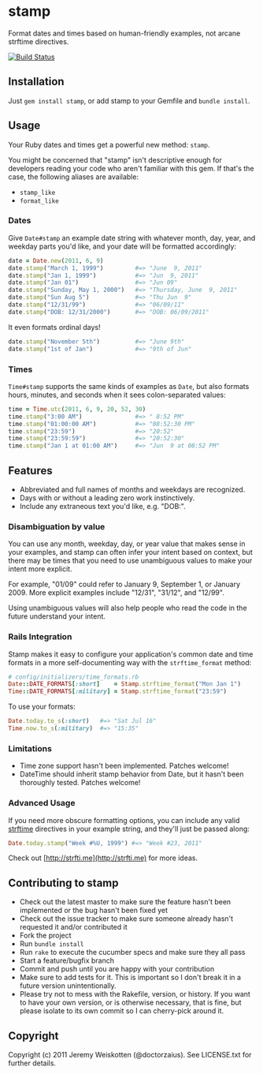 # stamp

Format dates and times based on human-friendly examples, not arcane
strftime directives.

[![Build Status](http://travis-ci.org/jeremyw/stamp.png)](http://travis-ci.org/jeremyw/stamp)

## Installation

Just `gem install stamp`, or add stamp to your Gemfile and `bundle install`.

## Usage

Your Ruby dates and times get a powerful new method: `stamp`.

You might be concerned that "stamp" isn't descriptive enough for developers
reading your code who aren't familiar with this gem. If that's the case, the
following aliases are available:

* `stamp_like`
* `format_like`

### Dates

Give `Date#stamp` an example date string with whatever month, day, year,
and weekday parts you'd like, and your date will be formatted accordingly:

```ruby
date = Date.new(2011, 6, 9)
date.stamp("March 1, 1999")         #=> "June  9, 2011"
date.stamp("Jan 1, 1999")           #=> "Jun  9, 2011"
date.stamp("Jan 01")                #=> "Jun 09"
date.stamp("Sunday, May 1, 2000")   #=> "Thursday, June  9, 2011"
date.stamp("Sun Aug 5")             #=> "Thu Jun  9"
date.stamp("12/31/99")              #=> "06/09/11"
date.stamp("DOB: 12/31/2000")       #=> "DOB: 06/09/2011"
```

It even formats ordinal days!

```ruby
date.stamp("November 5th")          #=> "June 9th"
date.stamp("1st of Jan")            #=> "9th of Jun"
```

### Times

`Time#stamp` supports the same kinds of examples as `Date`, but also formats
hours, minutes, and seconds when it sees colon-separated values:

```ruby
time = Time.utc(2011, 6, 9, 20, 52, 30)
time.stamp("3:00 AM")               #=> " 8:52 PM"
time.stamp("01:00:00 AM")           #=> "08:52:30 PM"
time.stamp("23:59")                 #=> "20:52"
time.stamp("23:59:59")              #=> "20:52:30"
time.stamp("Jan 1 at 01:00 AM")     #=> "Jun  9 at 08:52 PM"
```

## Features

* Abbreviated and full names of months and weekdays are recognized.
* Days with or without a leading zero work instinctively.
* Include any extraneous text you'd like, e.g. "DOB:".

### Disambiguation by value

You can use any month, weekday, day, or year value that makes sense in your
examples, and stamp can often infer your intent based on context, but there
may be times that you need to use unambiguous values to make your intent more
explicit.

For example, "01/09" could refer to January 9, September 1, or
January 2009. More explicit examples include "12/31", "31/12", and "12/99".

Using unambiguous values will also help people who read the code in the
future understand your intent.

### Rails Integration

Stamp makes it easy to configure your application's common date and time
formats in a more self-documenting way with the `strftime_format` method:

```ruby
# config/initializers/time_formats.rb
Date::DATE_FORMATS[:short]    = Stamp.strftime_format("Mon Jan 1")
Time::DATE_FORMATS[:military] = Stamp.strftime_format("23:59")
```

To use your formats:

```ruby
Date.today.to_s(:short)   #=> "Sat Jul 16"
Time.now.to_s(:military)  #=> "15:35"
```

### Limitations

* Time zone support hasn't been implemented. Patches welcome!
* DateTime should inherit stamp behavior from Date, but it hasn't been thoroughly tested. Patches welcome!

### Advanced Usage

If you need more obscure formatting options, you can include any valid
[strftime](http://strfti.me) directives in your example string, and they'll
just be passed along:

```ruby
Date.today.stamp("Week #%U, 1999") #=> "Week #23, 2011"
```

Check out [http://strfti.me](http://strfti.me) for more ideas.

## Contributing to stamp

* Check out the latest master to make sure the feature hasn't been implemented or the bug hasn't been fixed yet
* Check out the issue tracker to make sure someone already hasn't requested it and/or contributed it
* Fork the project
* Run `bundle install`
* Run `rake` to execute the cucumber specs and make sure they all pass
* Start a feature/bugfix branch
* Commit and push until you are happy with your contribution
* Make sure to add tests for it. This is important so I don't break it in a future version unintentionally.
* Please try not to mess with the Rakefile, version, or history. If you want to have your own version, or is otherwise necessary, that is fine, but please isolate to its own commit so I can cherry-pick around it.

## Copyright

Copyright (c) 2011 Jeremy Weiskotten (@doctorzaius). See LICENSE.txt for
further details.
